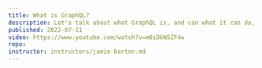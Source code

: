 ```yaml
---
title: What is GraphQL?
description: Let's talk about what GraphQL is, and can what it can do, with Kirupa Chinnathambi (Product Manager at Google).
published: 2022-07-11
video: https://www.youtube.com/watch?v=m0iD6N5ZF4w
repo:
instructor: instructors/jamie-barton.md
---
```

